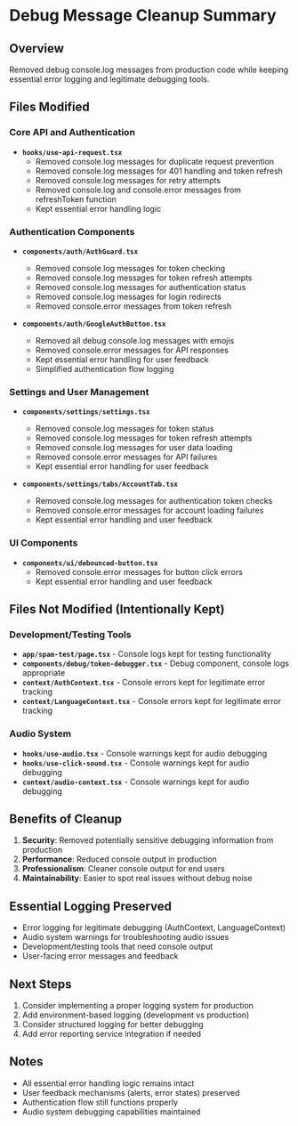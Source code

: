 # Debug Message Cleanup Summary

## Overview
Removed debug console.log messages from production code while keeping essential error logging and legitimate debugging tools.

## Files Modified

### Core API and Authentication
- **`hooks/use-api-request.tsx`**
  - Removed console.log messages for duplicate request prevention
  - Removed console.log messages for 401 handling and token refresh
  - Removed console.log messages for retry attempts
  - Removed console.log and console.error messages from refreshToken function
  - Kept essential error handling logic

### Authentication Components
- **`components/auth/AuthGuard.tsx`**
  - Removed console.log messages for token checking
  - Removed console.log messages for token refresh attempts
  - Removed console.log messages for authentication status
  - Removed console.log messages for login redirects
  - Removed console.error messages from token refresh

- **`components/auth/GoogleAuthButton.tsx`**
  - Removed all debug console.log messages with emojis
  - Removed console.error messages for API responses
  - Kept essential error handling for user feedback
  - Simplified authentication flow logging

### Settings and User Management
- **`components/settings/settings.tsx`**
  - Removed console.log messages for token status
  - Removed console.log messages for token refresh attempts
  - Removed console.log messages for user data loading
  - Removed console.error messages for API failures
  - Kept essential error handling for user feedback

- **`components/settings/tabs/AccountTab.tsx`**
  - Removed console.log messages for authentication token checks
  - Removed console.error messages for account loading failures
  - Kept essential error handling and user feedback

### UI Components
- **`components/ui/debounced-button.tsx`**
  - Removed console.error messages for button click errors
  - Kept essential error handling and user feedback

## Files Not Modified (Intentionally Kept)

### Development/Testing Tools
- **`app/spam-test/page.tsx`** - Console logs kept for testing functionality
- **`components/debug/token-debugger.tsx`** - Debug component, console logs appropriate
- **`context/AuthContext.tsx`** - Console errors kept for legitimate error tracking
- **`context/LanguageContext.tsx`** - Console errors kept for legitimate error tracking

### Audio System
- **`hooks/use-audio.tsx`** - Console warnings kept for audio debugging
- **`hooks/use-click-sound.tsx`** - Console warnings kept for audio debugging  
- **`context/audio-context.tsx`** - Console warnings kept for audio debugging

## Benefits of Cleanup

1. **Security**: Removed potentially sensitive debugging information from production
2. **Performance**: Reduced console output in production
3. **Professionalism**: Cleaner console output for end users
4. **Maintainability**: Easier to spot real issues without debug noise

## Essential Logging Preserved

- Error logging for legitimate debugging (AuthContext, LanguageContext)
- Audio system warnings for troubleshooting audio issues
- Development/testing tools that need console output
- User-facing error messages and feedback

## Next Steps

1. Consider implementing a proper logging system for production
2. Add environment-based logging (development vs production)
3. Consider structured logging for better debugging
4. Add error reporting service integration if needed

## Notes

- All essential error handling logic remains intact
- User feedback mechanisms (alerts, error states) preserved
- Authentication flow still functions properly
- Audio system debugging capabilities maintained
